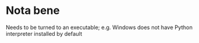 # Nota bene
Needs to be turned to an executable; e.g. Windows does not have Python interpreter installed by default